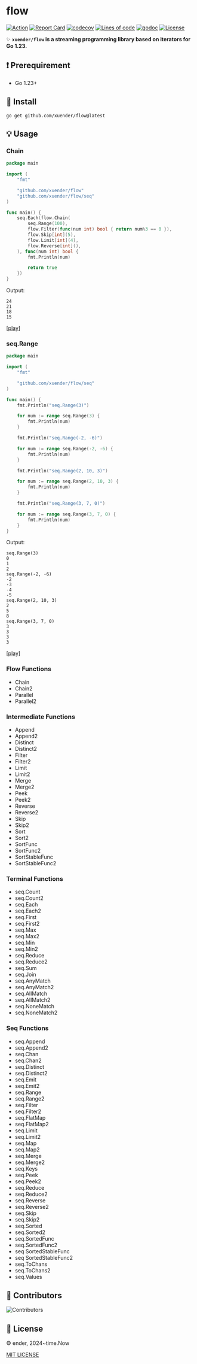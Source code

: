 # flow

[![Action][action-svg]][action-url]
[![Report Card][goreport-svg]][goreport-url]
[![codecov][codecov-svg]][codecov-url]
[![Lines of code][lines-svg]][lines-url]
[![godoc][godoc-svg]][godoc-url]
[![License][license-svg]][license-url]

✨ **`xuender/flow` is a streaming programming library based on iterators for Go 1.23.**

## ❗ Prerequirement

- Go 1.23+

## 🚀 Install

```shell
go get github.com/xuender/flow@latest
```

## 💡 Usage

### Chain

```go
package main

import (
	"fmt"

	"github.com/xuender/flow"
	"github.com/xuender/flow/seq"
)

func main() {
	seq.Each(flow.Chain(
		seq.Range(100),
		flow.Filter(func(num int) bool { return num%3 == 0 }),
		flow.Skip[int](5),
		flow.Limit[int](4),
		flow.Reverse[int](),
	), func(num int) bool {
		fmt.Println(num)

		return true
	})
}
```

Output:

```shell
24
21
18
15
```

[[play](https://go.dev/play/p/sDen4jvtre8)]

### seq.Range

```go
package main

import (
	"fmt"

	"github.com/xuender/flow/seq"
)

func main() {
	fmt.Println("seq.Range(3)")

	for num := range seq.Range(3) {
		fmt.Println(num)
	}

	fmt.Println("seq.Range(-2, -6)")

	for num := range seq.Range(-2, -6) {
		fmt.Println(num)
	}

	fmt.Println("seq.Range(2, 10, 3)")

	for num := range seq.Range(2, 10, 3) {
		fmt.Println(num)
	}

	fmt.Println("seq.Range(3, 7, 0)")

	for num := range seq.Range(3, 7, 0) {
		fmt.Println(num)
	}
}

```

Output:

```shell
seq.Range(3)
0
1
2
seq.Range(-2, -6)
-2
-3
-4
-5
seq.Range(2, 10, 3)
2
5
8
seq.Range(3, 7, 0)
3
3
3
3
```

[[play](https://go.dev/play/p/-FZJfetngJY)]

### Flow Functions

- Chain
- Chain2
- Parallel
- Parallel2

### Intermediate Functions

- Append
- Append2
- Distinct
- Distinct2
- Filter
- Filter2
- Limit
- Limit2
- Merge
- Merge2
- Peek
- Peek2
- Reverse
- Reverse2
- Skip
- Skip2
- Sort
- Sort2
- SortFunc
- SortFunc2
- SortStableFunc
- SortStableFunc2

### Terminal Functions

- seq.Count
- seq.Count2
- seq.Each
- seq.Each2
- seq.First
- seq.First2
- seq.Max
- seq.Max2
- seq.Min
- seq.Min2
- seq.Reduce
- seq.Reduce2
- seq.Sum
- seq.Join
- seq.AnyMatch
- seq.AnyMatch2
- seq.AllMatch
- seq.AllMatch2
- seq.NoneMatch
- seq.NoneMatch2

### Seq Functions

- seq.Append
- seq.Append2
- seq.Chan
- seq.Chan2
- seq.Distinct
- seq.Distinct2
- seq.Emit
- seq.Emit2
- seq.Range
- seq.Range2
- seq.Filter
- seq.Filter2
- seq.FlatMap
- seq.FlatMap2
- seq.Limit
- seq.Limit2
- seq.Map
- seq.Map2
- seq.Merge
- seq.Merge2
- seq.Keys
- seq.Peek
- seq.Peek2
- seq.Reduce
- seq.Reduce2
- seq.Reverse
- seq.Reverse2
- seq.Skip
- seq.Skip2
- seq.Sorted
- seq.Sorted2
- seq.SortedFunc
- seq.SortedFunc2
- seq SortedStableFunc
- seq SortedStableFunc2
- seq.ToChans
- seq.ToChans2
- seq.Values


## 👤 Contributors

![Contributors][contributors-svg]

## 📝 License

© ender, 2024~time.Now

[MIT LICENSE][license-url]

[action-url]: https://github.com/xuender/flow/actions
[action-svg]: https://github.com/xuender/flow/workflows/Go/badge.svg

[goreport-url]: https://goreportcard.com/report/github.com/xuender/flow
[goreport-svg]: https://goreportcard.com/badge/github.com/xuender/flow

[codecov-url]: https://codecov.io/gh/xuender/flow
[codecov-svg]: https://codecov.io/gh/xuender/flow/graph/badge.svg?token=1VAC5OJJZR

[godoc-url]: https://godoc.org/github.com/xuender/flow
[godoc-svg]: https://godoc.org/github.com/xuender/flow?status.svg

[license-url]: https://github.com/xuender/flow/blob/master/LICENSE
[license-svg]: https://img.shields.io/badge/license-MIT-blue.svg

[contributors-svg]: https://contrib.rocks/image?repo=xuender/flow

[lines-svg]: https://sloc.xyz/gitee/xuender/flow
[lines-url]: https://github.com/boyter/scc

